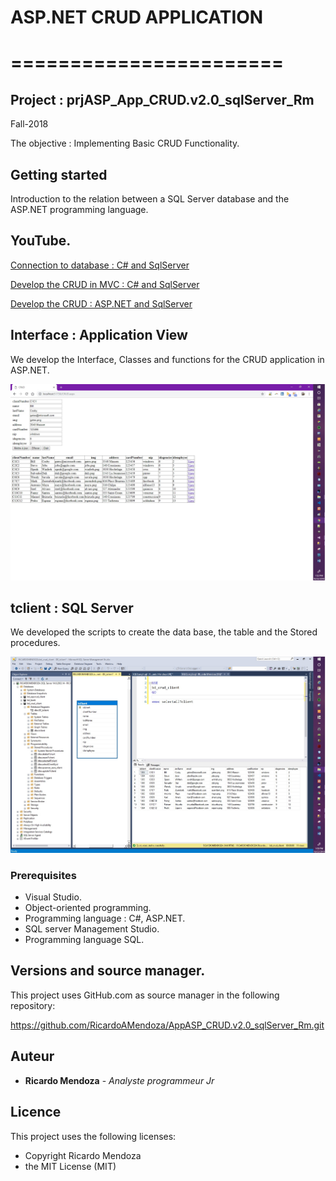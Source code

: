 # ASP.NET CRUD APPLICATION
# =======================

## Project : prjASP_App_CRUD.v2.0_sqlServer_Rm
Fall-2018

The objective : Implementing Basic CRUD Functionality.


## Getting started

Introduction to the relation between a SQL Server database and the ASP.NET programming language.


## YouTube.

[Connection to database : C# and SqlServer](https://www.youtube.com/watch?v=OdDkFPO_nto)

[Develop the CRUD in MVC : C# and SqlServer](https://www.youtube.com/watch?v=_H8vswpMSOw&t=650s)

[Develop the CRUD : ASP.NET and SqlServer](https://www.youtube.com/watch?v=_H8vswpMSOw&t=650s)


## Interface : Application View

We develop the Interface, Classes and functions for the CRUD application in ASP.NET.

![Interface](/img/interface.jpg "View")


## tclient : SQL Server

We developed the scripts to create the data base, the table and the Stored procedures.

![tclient in SQL Server](/img/database.jpg "tclient")


### Prerequisites

 * Visual Studio.
 * Object-oriented programming.
 * Programming language : C#, ASP.NET.
 * SQL server Management Studio.
 * Programming language SQL.


## Versions and source manager. 

This project uses GitHub.com as source manager in the following repository:

https://github.com/RicardoAMendoza/AppASP_CRUD.v2.0_sqlServer_Rm.git

## Auteur

* **Ricardo Mendoza** - *Analyste programmeur Jr* 

## Licence

This project uses the following licenses:
- Copyright Ricardo Mendoza
- the MIT License (MIT)
